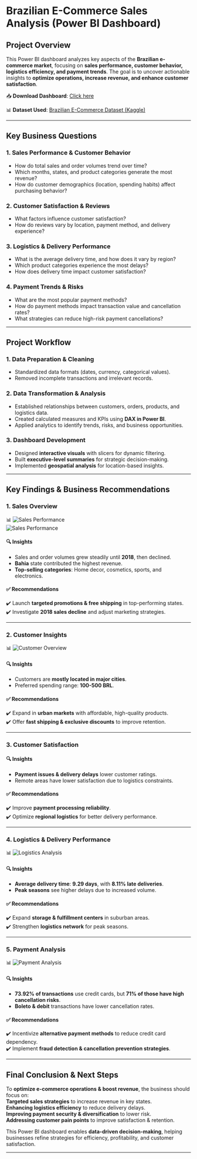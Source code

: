 # **Brazilian E-Commerce Sales Analysis (Power BI Dashboard)**  

## **Project Overview**  
This Power BI dashboard analyzes key aspects of the **Brazilian e-commerce market**, focusing on **sales performance, customer behavior, logistics efficiency, and payment trends**. The goal is to uncover actionable insights to **optimize operations, increase revenue, and enhance customer satisfaction**.  

📥 **Download Dashboard**: [Click here](https://drive.google.com/drive/folders/1bxUdkodFfvGo4kZSSvtuc7zs2gwW-Ech?usp=drive_link)  

📊 **Dataset Used**: [Brazilian E-Commerce Dataset (Kaggle)](https://www.kaggle.com/datasets/olistbr/brazilian-ecommerce/data)  

---

## **Key Business Questions**  

### **1. Sales Performance & Customer Behavior**  
- How do total sales and order volumes trend over time?  
- Which months, states, and product categories generate the most revenue?  
- How do customer demographics (location, spending habits) affect purchasing behavior?  

### **2. Customer Satisfaction & Reviews**  
- What factors influence customer satisfaction?  
- How do reviews vary by location, payment method, and delivery experience?  

### **3. Logistics & Delivery Performance**  
- What is the average delivery time, and how does it vary by region?  
- Which product categories experience the most delays?  
- How does delivery time impact customer satisfaction?  

### **4. Payment Trends & Risks**  
- What are the most popular payment methods?  
- How do payment methods impact transaction value and cancellation rates?  
- What strategies can reduce high-risk payment cancellations?  

---

## **Project Workflow**  

### **1. Data Preparation & Cleaning**  
- Standardized data formats (dates, currency, categorical values).  
- Removed incomplete transactions and irrelevant records.  

### **2. Data Transformation & Analysis**  
- Established relationships between customers, orders, products, and logistics data.  
- Created calculated measures and KPIs using **DAX in Power BI**.  
- Applied analytics to identify trends, risks, and business opportunities.  

### **3. Dashboard Development**  
- Designed **interactive visuals** with slicers for dynamic filtering.  
- Built **executive-level summaries** for strategic decision-making.  
- Implemented **geospatial analysis** for location-based insights.  

---

## **Key Findings & Business Recommendations**  

### **1. Sales Overview**  
📊 ![Sales Performance](image/business_overview1.png)  
 ![Sales Performance](image/business_overview2.png)  

#### 🔍 **Insights**  
- Sales and order volumes grew steadily until **2018**, then declined.  
- **Bahia** state contributed the highest revenue.  
- **Top-selling categories**: Home decor, cosmetics, sports, and electronics.  

#### ✅ **Recommendations**  
✔️ Launch **targeted promotions & free shipping** in top-performing states.  
✔️ Investigate **2018 sales decline** and adjust marketing strategies.  

---

### **2. Customer Insights**  
📊 ![Customer Overview](image/customer_review.png)  

#### 🔍 **Insights**  
- Customers are **mostly located in major cities**.  
- Preferred spending range: **100-500 BRL**.  

#### ✅ **Recommendations**  
✔️ Expand in **urban markets** with affordable, high-quality products.  
✔️ Offer **fast shipping & exclusive discounts** to improve retention.  

---

### **3. Customer Satisfaction**  

#### 🔍 **Insights**  
- **Payment issues & delivery delays** lower customer ratings.  
- Remote areas have lower satisfaction due to logistics constraints.  

#### ✅ **Recommendations**  
✔️ Improve **payment processing reliability**.  
✔️ Optimize **regional logistics** for better delivery performance.  

---

### **4. Logistics & Delivery Performance**  
📊 ![Logistics Analysis](image/logistics_analysis.png)  

#### 🔍 **Insights**  
- **Average delivery time**: **9.29 days**, with **8.11% late deliveries**.  
- **Peak seasons** see higher delays due to increased volume.  

#### ✅ **Recommendations**  
✔️ Expand **storage & fulfillment centers** in suburban areas.  
✔️ Strengthen **logistics network** for peak seasons.  

---

### **5. Payment Analysis**  
📊 ![Payment Analysis](image/payment_analysis.png)  

#### 🔍 **Insights**  
- **73.92% of transactions** use credit cards, but **71% of those have high cancellation risks**.  
- **Boleto & debit** transactions have lower cancellation rates.  

#### ✅ **Recommendations**  
✔️ Incentivize **alternative payment methods** to reduce credit card dependency.  
✔️ Implement **fraud detection & cancellation prevention strategies**.  

---

## **Final Conclusion & Next Steps**  
To **optimize e-commerce operations & boost revenue**, the business should focus on:  
**Targeted sales strategies** to increase revenue in key states.  
**Enhancing logistics efficiency** to reduce delivery delays.  
**Improving payment security & diversification** to lower risk.  
**Addressing customer pain points** to improve satisfaction & retention.  

This Power BI dashboard enables **data-driven decision-making**, helping businesses refine strategies for efficiency, profitability, and customer satisfaction.   

---

